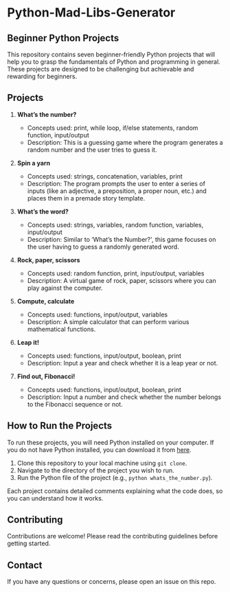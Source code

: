 # Python-Mad-Libs-Generator
## Beginner Python Projects 

This repository contains seven beginner-friendly Python projects that will help you to grasp the fundamentals of Python and programming in general. These projects are designed to be challenging but achievable and rewarding for beginners.

## Projects

1. **What’s the number?**
    - Concepts used: print, while loop, if/else statements, random function, input/output
    - Description: This is a guessing game where the program generates a random number and the user tries to guess it.

2. **Spin a yarn**
    - Concepts used: strings, concatenation, variables, print
    - Description: The program prompts the user to enter a series of inputs (like an adjective, a preposition, a proper noun, etc.) and places them in a premade story template.

3. **What’s the word?**
    - Concepts used: strings, variables, random function, variables, input/output
    - Description: Similar to ‘What’s the Number?', this game focuses on the user having to guess a randomly generated word.

4. **Rock, paper, scissors**
    - Concepts used: random function, print, input/output, variables
    - Description: A virtual game of rock, paper, scissors where you can play against the computer.

5. **Compute, calculate**
    - Concepts used: functions, input/output, variables
    - Description: A simple calculator that can perform various mathematical functions.

6. **Leap it!**
    - Concepts used: functions, input/output, boolean, print
    - Description: Input a year and check whether it is a leap year or not.

7. **Find out, Fibonacci!**
    - Concepts used: functions, input/output, boolean, print
    - Description: Input a number and check whether the number belongs to the Fibonacci sequence or not.

## How to Run the Projects

To run these projects, you will need Python installed on your computer. If you do not have Python installed, you can download it from [here](https://www.python.org/downloads/).

1. Clone this repository to your local machine using `git clone`.
2. Navigate to the directory of the project you wish to run.
3. Run the Python file of the project (e.g., `python whats_the_number.py`).

Each project contains detailed comments explaining what the code does, so you can understand how it works.

## Contributing

Contributions are welcome! Please read the contributing guidelines before getting started.

## Contact

If you have any questions or concerns, please open an issue on this repo.